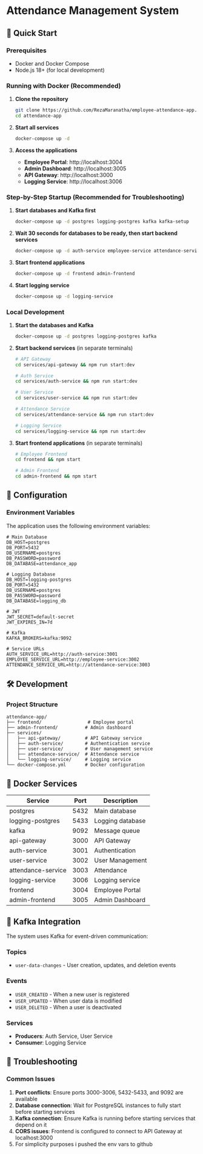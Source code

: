# Attendance Management System

## 🚀 Quick Start

### Prerequisites

- Docker and Docker Compose
- Node.js 18+ (for local development)

### Running with Docker (Recommended)

1. **Clone the repository**
   ```bash
   git clone https://github.com/RezaMaranatha/employee-attendance-app.git
   cd attendance-app
   ```

2. **Start all services**
   ```bash
   docker-compose up -d
   ```

3. **Access the applications**
   - **Employee Portal**: http://localhost:3004
   - **Admin Dashboard**: http://localhost:3005
   - **API Gateway**: http://localhost:3000
   - **Logging Service**: http://localhost:3006

### Step-by-Step Startup (Recommended for Troubleshooting)

1. **Start databases and Kafka first**
   ```bash
   docker-compose up -d postgres logging-postgres kafka kafka-setup
   ```

2. **Wait 30 seconds for databases to be ready, then start backend services**
   ```bash
   docker-compose up -d auth-service employee-service attendance-service api-gateway
   ```

3. **Start frontend applications**
   ```bash
   docker-compose up -d frontend admin-frontend
   ```

4. **Start logging service**
   ```bash
   docker-compose up -d logging-service
   ```

### Local Development

1. **Start the databases and Kafka**
   ```bash
   docker-compose up -d postgres logging-postgres kafka
   ```

2. **Start backend services** (in separate terminals)
   ```bash
   # API Gateway
   cd services/api-gateway && npm run start:dev

   # Auth Service
   cd services/auth-service && npm run start:dev

   # User Service
   cd services/user-service && npm run start:dev

   # Attendance Service
   cd services/attendance-service && npm run start:dev

   # Logging Service
   cd services/logging-service && npm run start:dev
   ```

3. **Start frontend applications** (in separate terminals)
   ```bash
   # Employee Frontend
   cd frontend && npm start

   # Admin Frontend
   cd admin-frontend && npm start
   ```


## 🔧 Configuration

### Environment Variables

The application uses the following environment variables:

```env
# Main Database
DB_HOST=postgres
DB_PORT=5432
DB_USERNAME=postgres
DB_PASSWORD=password
DB_DATABASE=attendance_app

# Logging Database
DB_HOST=logging-postgres
DB_PORT=5432
DB_USERNAME=postgres
DB_PASSWORD=password
DB_DATABASE=logging_db

# JWT
JWT_SECRET=default-secret
JWT_EXPIRES_IN=7d

# Kafka
KAFKA_BROKERS=kafka:9092

# Service URLs
AUTH_SERVICE_URL=http://auth-service:3001
EMPLOYEE_SERVICE_URL=http://employee-service:3002
ATTENDANCE_SERVICE_URL=http://attendance-service:3003
```






## 🛠️ Development

### Project Structure
```
attendance-app/
├── frontend/                 # Employee portal
├── admin-frontend/          # Admin dashboard
├── services/
│   ├── api-gateway/         # API Gateway service
│   ├── auth-service/        # Authentication service
│   ├── user-service/        # User management service
│   ├── attendance-service/  # Attendance service
│   └── logging-service/     # Logging service
└── docker-compose.yml       # Docker configuration
```


## 🐳 Docker Services

| Service | Port | Description |
|---------|------|-------------|
| postgres | 5432 | Main database |
| logging-postgres | 5433 | Logging database |
| kafka | 9092 | Message queue |
| api-gateway | 3000 | API Gateway |
| auth-service | 3001 | Authentication |
| user-service | 3002 | User Management |
| attendance-service | 3003 | Attendance |
| logging-service | 3006 | Logging service |
| frontend | 3004 | Employee Portal |
| admin-frontend | 3005 | Admin Dashboard |

## 🔄 Kafka Integration

The system uses Kafka for event-driven communication:

### Topics
- `user-data-changes` - User creation, updates, and deletion events

### Events
- `USER_CREATED` - When a new user is registered
- `USER_UPDATED` - When user data is modified
- `USER_DELETED` - When a user is deactivated

### Services
- **Producers**: Auth Service, User Service
- **Consumer**: Logging Service

## 🚨 Troubleshooting

### Common Issues

1. **Port conflicts**: Ensure ports 3000-3006, 5432-5433, and 9092 are available
2. **Database connection**: Wait for PostgreSQL instances to fully start before starting services
3. **Kafka connection**: Ensure Kafka is running before starting services that depend on it
4. **CORS issues**: Frontend is configured to connect to API Gateway at localhost:3000
5. For simplicity purposes i pushed the env vars to github

